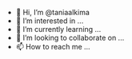 - 👋 Hi, I’m @taniaalkima
- 👀 I’m interested in ...
- 🌱 I’m currently learning ...
- 💞️ I’m looking to collaborate on ...
- 📫 How to reach me ...

<!---
taniaalkima/taniaalkima is a ✨ special ✨ repository because its `README.md` (this file) appears on your GitHub profile.
You can click the Preview link to take a look at your changes.
--->
